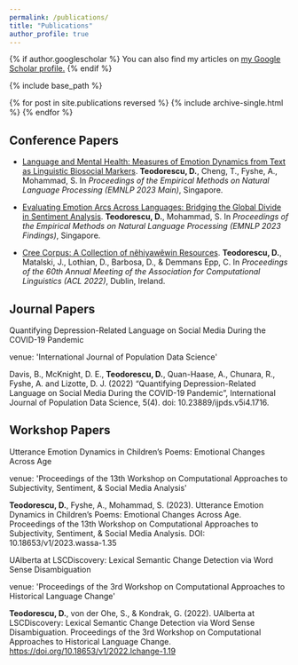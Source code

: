 ```yaml
---
permalink: /publications/
title: "Publications"
author_profile: true
---
```


{% if author.googlescholar %}
  You can also find my articles on <u><a href="{{author.googlescholar}}">my Google Scholar profile</a>.</u>
{% endif %}

{% include base_path %}

{% for post in site.publications reversed %}
  {% include archive-single.html %}
{% endfor %}


## Conference Papers

- [Language and Mental Health: Measures of Emotion Dynamics from Text as Linguistic Biosocial Markers](https://aclanthology.org/2023.emnlp-main.188/). **Teodorescu, D.**, Cheng, T., Fyshe, A., Mohammad, S. In *Proceedings of the Empirical Methods on Natural Language Processing (EMNLP 2023 Main)*, Singapore.

- [Evaluating Emotion Arcs Across Languages: Bridging the Global Divide in Sentiment Analysis](https://aclanthology.org/2023.findings-emnlp.271/). **Teodorescu, D.**, Mohammad, S. In *Proceedings of the Empirical Methods on Natural Language Processing (EMNLP 2023 Findings)*, Singapore.

- [Cree Corpus: A Collection of nêhiyawêwin Resources](https://aclanthology.org/2022.acl-long.440/). **Teodorescu, D.**, Matalski, J., Lothian, D., Barbosa, D., & Demmans Epp, C. In *Proceedings of the 60th Annual Meeting of the Association for Computational Linguistics (ACL 2022)*, Dublin, Ireland.

## Journal Papers

Quantifying Depression-Related Language on Social Media During the COVID-19 Pandemic

venue: 'International Journal of Population Data Science'

Davis, B., McKnight, D. E., **Teodorescu, D.**, Quan-Haase, A., Chunara, R., Fyshe, A. and Lizotte, D. J. (2022) “Quantifying Depression-Related Language on Social Media During the COVID-19 Pandemic”, International Journal of Population Data Science, 5(4). doi: 10.23889/ijpds.v5i4.1716.

## Workshop Papers

Utterance Emotion Dynamics in Children’s Poems: Emotional Changes Across Age

venue: 'Proceedings of the 13th Workshop on Computational Approaches to Subjectivity, Sentiment, & Social Media Analysis'

**Teodorescu, D.**, Fyshe, A., Mohammad, S. (2023). Utterance Emotion Dynamics in Children’s Poems: Emotional Changes Across Age. Proceedings of the 13th Workshop on Computational Approaches to Subjectivity, Sentiment, & Social Media Analysis. DOI: 10.18653/v1/2023.wassa-1.35

UAlberta at LSCDiscovery: Lexical Semantic Change Detection via Word Sense Disambiguation

venue: 'Proceedings of the 3rd Workshop on Computational Approaches to Historical Language Change'

**Teodorescu, D.**, von der Ohe, S., & Kondrak, G. (2022). UAlberta at LSCDiscovery: Lexical Semantic Change Detection via Word Sense Disambiguation. Proceedings of the 3rd Workshop on Computational Approaches to Historical Language Change. https://doi.org/10.18653/v1/2022.lchange-1.19
